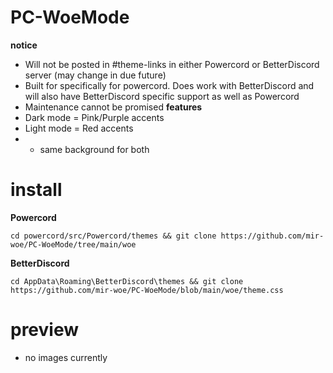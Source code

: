 # PC-WoeMode
<b> notice </b>
- Will not be posted in #theme-links in either Powercord or BetterDiscord server (may change in due future)
- Built for specifically for powercord. Does work with BetterDiscord and will also have BetterDiscord specific support as well as Powercord
- Maintenance cannot be promised
<b> features </b>
- Dark mode = Pink/Purple accents
- Light mode = Red accents
- - same background for both

# install 
<b> Powercord </b>
```
cd powercord/src/Powercord/themes && git clone https://github.com/mir-woe/PC-WoeMode/tree/main/woe
```
<b> BetterDiscord </b>
```
cd AppData\Roaming\BetterDiscord\themes && git clone https://github.com/mir-woe/PC-WoeMode/blob/main/woe/theme.css  
```

# preview
- no images currently
